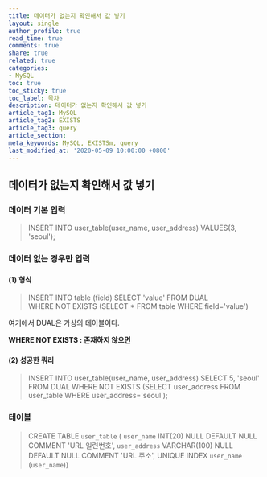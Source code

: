 ```yaml
---
title: 데이터가 없는지 확인해서 값 넣기
layout: single
author_profile: true
read_time: true
comments: true
share: true
related: true
categories:
- MySQL
toc: true
toc_sticky: true
toc_label: 목차
description: 데이터가 없는지 확인해서 값 넣기
article_tag1: MySQL
article_tag2: EXISTS
article_tag3: query
article_section:  
meta_keywords: MySQL, EXISTSm, query
last_modified_at: '2020-05-09 10:00:00 +0800'
---
```



## 데이터가 없는지 확인해서 값 넣기

###	데이터 기본 입력

> INSERT INTO user_table(user_name, user_address) VALUES(3, 'seoul');

###	데이터 없는 경우만 입력

#### (1) 형식

> INSERT INTO table (field)  SELECT 'value' FROM DUAL  
WHERE NOT EXISTS (SELECT * FROM table WHERE field='value')  

여기에서 DUAL은 가상의 테이블이다. 

**WHERE NOT EXISTS : 존재하지 않으면**

#### (2) 성공한 쿼리

> INSERT INTO user_table(user_name, user_address) SELECT 5, 'seoul' FROM DUAL
WHERE NOT EXISTS (SELECT user_address FROM user_table WHERE user_address='seoul');

### 테이블

> CREATE TABLE `user_table` (
`user_name` INT(20) NULL DEFAULT NULL COMMENT 'URL 일련번호',
`user_address` VARCHAR(100) NULL DEFAULT NULL COMMENT 'URL 주소',
UNIQUE INDEX `user_name` (`user_name`))
